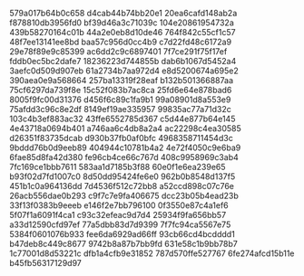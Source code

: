 579a017b64b0c658
d4cab44b74bb20e1
20ea6cafd148ab2a
f878810db3956fd0
bf39d46a3c71039c
104e20861954732a
439b58270164c01b
44a2e0eb8d10de46
764f842c55cf1c57
48f7ee13141ee8bd
baa57c956d0cc4b9
c7d22fd48c6172a9
29e78f89e9c85399
ac6dd2c9c6897401
7f7ce291f75f17ef
fddb0ec5bc2dafe7
18236223d744855b
dab6b1067d5452a4
3aefc0d509d907eb
61a2734b7aa972d4
e8d5200674a695e2
390aea0e9a568664
257ba13319f28eaf
b132b501366887aa
75cf6297da739f8e
15c52f083b7ac8ca
25fd6e64e878bad6
8005f9fc00d31376
d456f6c89c1fa9b1
99a08901d8a553e9
75afdd3c96c8e2df
8149ef19ae335957
99835ac77a71d32c
103c4b3ef883ac32
43ffe6552785d367
c5d44e877b64e145
4e43718a0694b401
a746aa6c4db8a2a4
ac22298c4ea30585
d26351f83735dcab
d930b37fb0af0bfc
4968358711454d3c
9bddd76b0d9eeb89
404944c10781b4a2
4e72f4050c9e6ba9
6fae85d8fa42d380
fe96cb4ce66c767d
408c9958969c3ab4
7fc169ce1bbb7611
583aa1d7185b3f88
60e0f1e6ea239e65
b93f02d7fd1007c0
8d50dd95424fe6e0
962b0b8548d137f5
451b1c0a964136dd
7d4536f512c72bb8
a52ccd898c07c76e
26acb556dae0b293
c9f7c7e9fa406675
dcc23b05b4ead23b
33f13f0383b9eeeb
e146f2e7bb796100
0f3550e87c4a1ef6
5f07f1a6091f4ca1
c93c32efeac9d7d4
25934f9fa656bb57
a33d12590cfd97ef
77a5dbb83d7d9399
7f7fc94ca5567e75
5384f0601076b933
fee6da6929ad66ff
93cb66cd4bcdddd1
b47deb8c449c8677
9742b8a87b7bb9fd
631e58c1b9bb78b7
1c77001d8d53221c
dfb1a4cfb9e31852
787d570ffe527767
6fe274afcd15b11e
b45fb56317129d97
